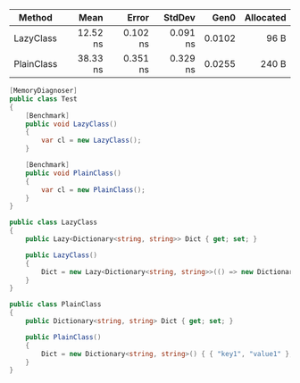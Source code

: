 
|     Method |     Mean |    Error |   StdDev |   Gen0 | Allocated |
|----------- |---------:|---------:|---------:|-------:|----------:|
|  LazyClass | 12.52 ns | 0.102 ns | 0.091 ns | 0.0102 |      96 B |
| PlainClass | 38.33 ns | 0.351 ns | 0.329 ns | 0.0255 |     240 B |

```csharp
[MemoryDiagnoser]
public class Test
{
    [Benchmark]
    public void LazyClass()
    { 
        var cl = new LazyClass();
    }

    [Benchmark]
    public void PlainClass()
    {
        var cl = new PlainClass();
    }
}

public class LazyClass
{
    public Lazy<Dictionary<string, string>> Dict { get; set; }

    public LazyClass()
    {
        Dict = new Lazy<Dictionary<string, string>>(() => new Dictionary<string, string>() { { "key1", "value1" }, { "key2", "value2" } }) ;
    }
}

public class PlainClass
{
    public Dictionary<string, string> Dict { get; set; }

    public PlainClass()
    {
        Dict = new Dictionary<string, string>() { { "key1", "value1" }, { "key2", "value2" } };
    }
}
```
